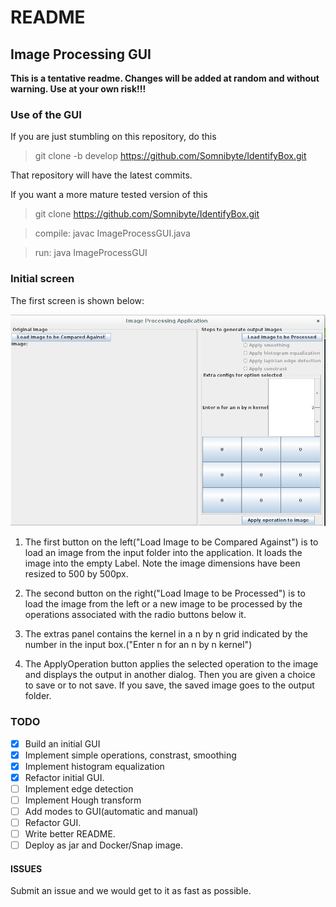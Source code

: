 # README

## Image Processing GUI

**This is a tentative readme. Changes will be added at random and without warning. Use at your own risk!!!**

### Use of the GUI

If you are just stumbling on this repository, do this

> git clone -b develop https://github.com/Somnibyte/IdentifyBox.git 

That repository will have the latest commits.

If you want a more mature tested version of this 

> git clone https://github.com/Somnibyte/IdentifyBox.git 

>compile:	javac ImageProcessGUI.java

>run: 		java ImageProcessGUI

### Initial screen

The first screen is shown below:

![alt text](IdentifyBox/first_screen.png "First Screen")

1. The first button on the left("Load Image to be Compared Against") is to load an image from the input folder into the application. It loads the image into 
the empty Label. Note the image dimensions have been resized to 500 by 500px. 

2. The second button on the right("Load Image to be Processed") is to load the image from the left or a new image to be processed by the operations associated with the radio buttons below it.

3. The extras panel contains the kernel in a n by n grid indicated by the number in the input box.("Enter n for an n by n kernel")

4. The ApplyOperation button applies the selected operation to the image and displays the output in another dialog. Then you are given a choice to save or to not save. If you save, the saved image goes to the output folder.

### TODO

- [x] Build an initial GUI
- [x] Implement simple operations, constrast, smoothing
- [x] Implement histogram equalization
- [x] Refactor initial GUI.
- [ ] Implement edge detection
- [ ] Implement Hough transform
- [ ] Add modes to GUI(automatic and manual)
- [ ] Refactor GUI.
- [ ] Write better README.
- [ ] Deploy as jar and Docker/Snap image.

#### ISSUES

Submit an issue and we would get to it as fast as possible. 

